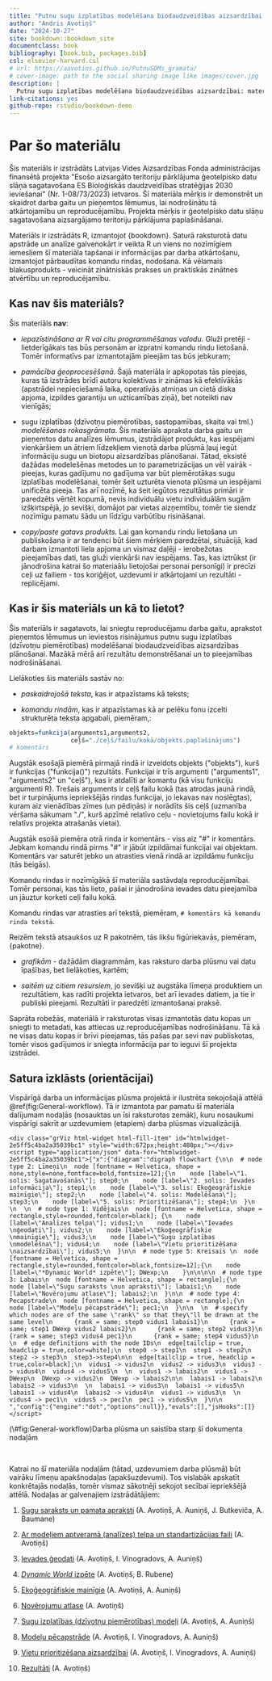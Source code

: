 ```yaml
--- 
title: "Putnu sugu izplatības modelēšana biodaudzveidības aizsardzībai: materiāli reproducēšanai"
author: "Andris Avotiņš"
date: "2024-10-27"
site: bookdown::bookdown_site
documentclass: book
bibliography: [book.bib, packages.bib]
csl: elsevier-harvard.csl
# url: https://aavotins.github.io/PutnuSDMs_gramata/
# cover-image: path to the social sharing image like images/cover.jpg
description: |
  Putnu sugu izplatības modelēšana biodaudzveidības aizsardzībai: materiāli reproducējamības nodrošināšanai.
link-citations: yes
github-repo: rstudio/bookdown-demo
---
```


# Par šo materiālu

Šis materiāls ir izstrādāts Latvijas Vides Aizsardzības Fonda administrācijas finansētā projekta "Esošo aizsargāto teritoriju pārklājuma ģeotelpisko datu slāņa sagatavošana ES Bioloģiskās daudzveidības stratēģijas 2030 ieviešanai" (Nr. 1-08/73/2023) ietvaros. Šī materiāla mērķis ir demonstrēt un skaidrot darba gaitu un pieņemtos lēmumus, lai nodrošinātu tā atkārtojamību un reproducējamību. Projekta mērķis ir ģeotelpisko datu slāņu sagatavošana aizsargājamo teritoriju pārklājuma paplašināšanai.

Materiāls ir izstrādāts R, izmantojot {bookdown}. Saturā raksturotā datu apstrāde un analīze galvenokārt ir veikta R un viens no nozīmīgiem iemesliem šī materiāla tapšanai ir informācijas par darba atkārtošanu, izmantojot pārbaudītas komandu rindas, nodošana. Kā vēlamais blakusprodukts - veicināt zinātniskās prakses un praktiskās zinātnes atvērtību un reproducējamību.





## Kas nav šis materiāls?

Šis materiāls **nav**:

* *iepazīstināšana ar R vai citu programmēšanas valodu*. Gluži pretēji - lietderīgākais tas būs personām ar izpratni komandu rindu lietošanā. Tomēr informatīvs par izmantotajām pieejām tas būs jebkuram;

* *pamācība ģeoprocesēšanā*. Šajā materiāla ir apkopotas tās pieejas, kuras tā izstrādes brīdī autoru kolektīvas ir zināmas kā efektīvākās (apstrādei nepieciešamā laika, operatīvās atmiņas un cietā diska apjoma, izpildes garantiju un uzticamības ziņā), bet noteikti nav vienīgās;

* sugu izplatības (dzīvotņu piemērotības, sastopamības, skaita vai tml.) *modelēšanas rokasgrāmata*. Šis materiāls apraksta darba gaitu un pieņemtos datu analīzes lēmumus, izstrādājot produktu, kas iespējami vienkāršiem un ātriem līdzekļiem vienotā darba plūsmā ļauj iegūt informāciju sugu un biotopu aizsardzības plānošanai. Tātad, eksistē dažādas modelešēnas metodes un to parametrizācijas un vēl vairāk - pieejas, kuras gadījumu no gadījuma var būt piemērotākas sugu izplatības modelēšanai, tomēr šeit uzturēta vienota plūsma un iespējami unificēta pieeja. Tas arī nozīmē, ka šeit iegūtos rezultātus primāri ir paredzēts vērtēt kopumā, nevis individuālu vietu individuālām sugām izšķirtspējā, jo sevišķi, domājot par vietas aizņemtību, tomēr tie siendz nozīmīgu pamatu šādu un līdzīgu varbūtību risināšanai.

* *copy/paste gatavs produkts*. Lai gan komandu rindu lietošana un publiskošana ir ar tendenci būt šiem mērķiem paredzētai, situācijā, kad darbam izmantoti liela apjoma un vismaz daļēji - ierobežotas pieejamības dati, tas gluži vienkārši nav iespējams. Tas, kas iztrūkst (ir jānodrošina katrai šo materiaālu lietojošai personai personīgi) ir precīzi ceļi uz failiem - tos koriģējot, uzdevumi ir atkārtojami un rezultāti - replicējami.

## Kas ir šis materiāls un kā to lietot?

Šis materiāls ir sagatavots, lai sniegtu reproducējamu darba gaitu, aprakstot pieņemtos lēmumus un ieviestos risinājumus putnu sugu izplatības (dzīvotņu piemērotības) modelēšanai biodaudzveidības aizsardzības plānošanai. Mazākā mērā arī rezultātu demonstrēšanai un to pieejamības nodrošināšanai.

Lielākoties šis materiāls sastāv no:

* *paskaidrojošā teksta*, kas ir atpazīstams kā teksts;

* *komandu rindām*, kas ir atpazīstamas kā ar pelēku fonu izcelti strukturēta teksta apgabali, piemēram,:


```r
objekts=funkcija(arguments1,arguments2,
                 ceļš="./ceļš/failu/kokā/objekts.paplašinājums")
# komentārs
```

Augstāk esošajā piemērā pirmajā rindā ir izveidots objekts ("objekts"), kurš ir funkcijas ("funkcija()") rezultāts. Funkcijai ir trīs argumenti ("arguments1", "arguments2" un "ceļš"), kas ir atdalīti ar komantu (kā visu funkciju argumenti R). Trešais arguments ir ceļš failu kokā (tas atrodas jaunā rindā, bet ir turpinājums iepriekšējās rindas funkcijai, jo iekavas nav noslēgtas), kuram aiz vienādības zīmes (un pēdiņās) ir norādīts šis ceļš (uzmanība vēršama sākumam "./", kurš apzīmē relatīvo ceļu - novietojums failu kokā ir relatīvs projekta atrašanās vietai).

Augstāk esošā piemēra otrā rinda ir komentārs - viss aiz "#" ir komentārs. Jebkam komandu rindā pirms "#" ir jābūt izpildāmai funkcijai vai objektam. Komentārs var saturēt jebko un atrasties vienā rindā ar izpildāmu funkciju (tās beigās).

Komandu rindas ir nozīmīgākā šī materiāla sastāvdaļa reproducējamībai. Tomēr personai, kas tās lieto, pašai ir jānodrošina ievades datu pieejamība un jāuztur korketi ceļi failu kokā.

Komandu rindas var atrasties arī tekstā, piemēram, `# komentārs kā komandu rinda tekstā`.

Reizēm tekstā atsaukšos uz R pakotnēm, tās likšu figūriekavās, piemēram, {pakotne}.

* *grafikām* - dažādām diagrammām, kas raksturo darba plūsmu vai datu īpašības, bet lielākoties, kartēm;

* *saitēm uz citiem resursiem*, jo sevišķi uz augstāka līmeņa produktiem un rezultātiem, kas radīti projekta ietvaros, bet arī ievades datiem, ja tie ir publiski pieejami. Rezultāti ir paredzēti izmantošanai praksē.

Saprāta robežās, materiālā ir raksturotas visas izmantotās datu kopas un sniegti to metadati, kas attiecas uz reproducējamības nodrošināšanu. Tā kā ne visas datu kopas ir brīvi pieejamas, tās pašas par sevi nav publiskotas, tomēr visos gadījumos ir sniegta informācija par to ieguvi šī projekta izstrādei.


## Satura izklāsts (orientācijai)

Vispārīgā darba un informācijas plūsma projektā ir ilustrēta sekojošajā attēlā \@ref(fig:General-workflow). Tā ir izmantota par pamatu šī materiāla dalījumam nodaļās (nosauktas un īsi raksturotas zemāk), kuru nosaukumi vispārīgi sakrīt ar uzdevumiem (etapiem) darba plūsmas vizualizācijā. 

<div class="figure">

```{=html}
<div class="grViz html-widget html-fill-item" id="htmlwidget-2e5ff5c4ba2a35039bc1" style="width:672px;height:480px;"></div>
<script type="application/json" data-for="htmlwidget-2e5ff5c4ba2a35039bc1">{"x":{"diagram":"digraph flowchart {\n\n  # node type 2: Līmeņi\n  node [fontname = Helvetica, shape = none,style=none,fontface=bold,fontsize=12];{\n    node [label=\"1. solis: Sagatavošanās\"]; step0;\n    node [label=\"2. solis: Ievades informācija\"]; step1;\n    node [label=\"3. solis: Ekoģeogrāfiskie mainīgie\"]; step2;\n    node [label=\"4. solis: Modelēšana\"]; step3;\n    node [label=\"5. solis: Prioritizēšana\"]; step4;\n  }\n  \n  \n  # node type 1: Vidējais\n  node [fontname = Helvetica, shape = rectangle,style=rounded,fontcolor=black]; {\n    node [label=\"Analīzes telpa\"]; vidus1;\n    node [label=\"Ievades \nģeodati\"]; vidus2;\n    node [label=\"Ekoģeogrāfiskie \nmainīgie\"]; vidus3;\n    node [label=\"Sugu izplatības \nmodelēšna\"]; vidus4;\n    node [label=\"Vietu prioritizēšana \naizsardzībai\"]; vidus5;\n  }\n\n  # node type 5: Kreisais \n  node [fontname = Helvetica, shape = rectangle,style=rounded,fontcolor=black,fontsize=12];{\n    node [label=\"*Dynamic World* izpēte\"]; DWexp;\n    }\n\n\n\n  # node type 3: Labais\n  node [fontname = Helvetica, shape = rectangle];{\n    node [label=\"Sugu saraksts \nun apraksti\"]; labais1;\n    node [label=\"Novērojumu atlase\"]; labais2;\n  }\n\n  # node type 4: Pecapstrade\n  node [fontname = Helvetica, shape = rectangle];{\n    node [label=\"Modeļu pēcapstrāde\"]; pec1;\n  }\n\n  \n  # specify which nodes are of the same \"rank\" so that they\"ll be drawn at the same level\n      {rank = same; step0 vidus1 labais1}\n      {rank = same; step1 DWexp vidus2 labais2}\n      {rank = same; step2 vidus3}\n      {rank = same; step3 vidus4 pec1}\n      {rank = same; step4 vidus5}\n  \n  # edge definitions with the node IDs\n  edge[tailclip = true, headclip = true,color=white];\n  step0 -> step1\n  step1 -> step2\n  step2 -> step3\n  step3->step4\n\n  edge[tailclip = true, headclip = true,color=black];\n  vidus1 -> vidus2\n  vidus2 -> vidus3\n  vidus3 -> vidus4\n  vidus4 -> vidus5\n  \n  vidus1 -> labais2\n  vidus1 -> DWexp\n  DWexp -> vidus2\n  DWexp -> labais2\n\n  labais1 -> labais2\n  labais2 -> vidus3\n  \n  labais1 -> vidus3\n  labais1 -> vidus5\n  labais1 -> vidus4\n  labais2 -> vidus4\n  vidus1 -> vidus3\n  \n  vidus4 -> pec1\n  vidus5 -> pec1\n  pec1 -> vidus5\n  }\n\n  ","config":{"engine":"dot","options":null}},"evals":[],"jsHooks":[]}</script>
```

<p class="caption">(\#fig:General-workflow)Darba plūsma un saistība starp šī dokumenta nodaļām</p>
</div>

<br>

Katrai no šī materiāla nodaļām (tātad, uzdevumiem darba plūsmā) būt vairāku līmeņu apakšnodaļas (apakšuzdevumi). Tos vislabāk apskatīt konkrētajās nodaļās, tomēr vismaz sākotnēji sekojot secībai iepriekšējā attēlā. Nodaļas ar galvenajiem izstrādātājiem:

1. [Sugu saraksts un pamata apraksti](#Chapter1) (A. Avotiņš, A. Auniņš, J. Butkeviča, A. Baumane)

2. [Ar modeļiem aptveramā (analīzes) telpa un standartizācijas faili](#Chapter2) (A. Avotiņš)

3. [Ievades ģeodati](#Chapter3) (A. Avotiņš, I. Vinogradovs, A. Auniņš)

4. [*Dynamic World* izpēte](#Chapter4) (A. Avotiņš, B. Rubene)

5. [Ekoģeogrāfiskie mainīgie](#Chapter5) (A. Avotiņš, A. Auniņš)

6. [Novērojumu atlase](#Chapter6) (A. Avotiņš)

7. [Sugu izplatības (dzīvotņu piemērotības) modeļi](#Chapter7) (A. Avotiņš, A. Auniņš)

8. [Modeļu pēcapstrāde](#Chapter8) (A. Avotiņš, I. Vinogradovs, A. Auniņš)

9. [Vietu prioritizēšana aizsardzībai](#Chapter9) (A. Avotiņš, I. Vinogradovs, A. Auniņš)

10. [Rezultāti](#Chapter10) (A. Avotiņš)


